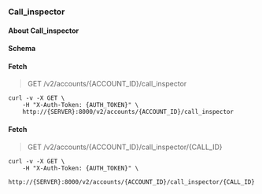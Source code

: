 ### Call_inspector

#### About Call_inspector

#### Schema



#### Fetch

> GET /v2/accounts/{ACCOUNT_ID}/call_inspector

```shell
curl -v -X GET \
    -H "X-Auth-Token: {AUTH_TOKEN}" \
    http://{SERVER}:8000/v2/accounts/{ACCOUNT_ID}/call_inspector
```

#### Fetch

> GET /v2/accounts/{ACCOUNT_ID}/call_inspector/{CALL_ID}

```shell
curl -v -X GET \
    -H "X-Auth-Token: {AUTH_TOKEN}" \
    http://{SERVER}:8000/v2/accounts/{ACCOUNT_ID}/call_inspector/{CALL_ID}
```

